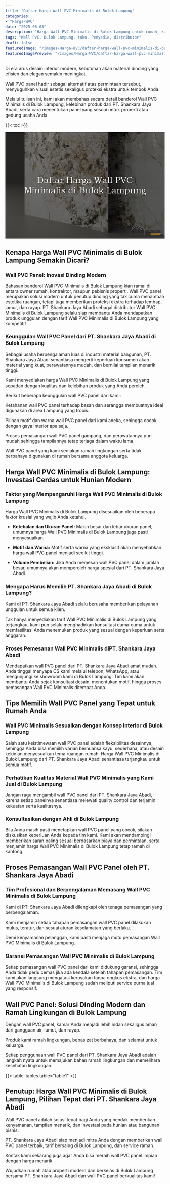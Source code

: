 ```yaml
---
title: "Daftar Harga Wall PVC Minimalis di Bulok Lampung"
categories:
- "Harga-WVC"
date: "2025-06-03"
description: "Harga Wall PVC Minimalis di Bulok Lampung untuk rumah, kantor, serta toko. Panel berkualitas, variasi motif, pilihan warna modern, dengan servis pemasangan oleh tenaga ahli ahli dan garansi resmi!|Servis penyediaan Wall PVC Minimalis di Bulok Lampung untuk kebutuhan tempat tinggal, office, maupun toko, dengan material unggulan dan pemasangan oleh teknisi berpengalaman serta kepastian resmi.|Pilihan Wall PVC Minimalis di Bulok Lampung yang terpercaya untuk rumah, office, dan toko, bersama produk berkualitas dan instalasi ditangani oleh tenaga ahli ahli serta jaminan resmi.|Distribusi Wall PVC Minimalis di Bulok Lampung bagi hunian, kantor, serta gerai, dengan panel berkualitas dan penempatan dikerjakan oleh tenaga ahli ahli, dilengkapi dengan jaminan resmi.}"
tags: "Wall PVC, Bulok Lampung, toko, Penyedia, distributor"
draft: false
featuredImage: "/images/Harga-WVC/daftar-harga-wall-pvc-minimalis-di-bulok-lampung.png"
featuredImagePreview: "/images/Harga-WVC/daftar-harga-wall-pvc-minimalis-di-bulok-lampung.png"
---
```


Di era arus desain interior modern, kebutuhan akan material dinding yang efisien dan elegan semakin meningkat.

Wall PVC panel hadir sebagai alternatif atas permintaan tersebut, menyuguhkan visual estetis sekaligus proteksi ekstra untuk tembok Anda.

Melalui tulisan ini, kami akan membahas secara detail banderol Wall PVC Minimalis di Bulok Lampung, kelebihan produk dari PT. Shankara Jaya Abadi, serta cara menentukan panel yang sesuai untuk properti atau gedung usaha Anda.

{{< toc >}}

![Daftar Harga Wall PVC Minimalis di Bulok Lampung](/images/Harga-WVC/Daftar-Harga-Wall-PVC-Minimalis-di-Bulok-Lampung.png)

## Kenapa Harga Wall PVC Minimalis di Bulok Lampung Semakin Dicari?

### Wall PVC Panel: Inovasi Dinding Modern

Bahasan banderol Wall PVC Minimalis di Bulok Lampung kian ramai di antara owner rumah, kontraktor, maupun pebisnis properti. Wall PVC panel merupakan solusi modern untuk penutup dinding yang tak cuma menambah estetika ruangan, tetapi juga memberikan proteksi ekstra terhadap lembap, jamur, dan rayap. PT. Shankara Jaya Abadi sebagai distributor Wall PVC Minimalis di Bulok Lampung selalu siap membantu Anda mendapatkan produk unggulan dengan tarif Wall PVC Minimalis di Bulok Lampung yang kompetitif

### Keunggulan Wall PVC Panel dari PT. Shankara Jaya Abadi di Bulok Lampung

Sebagai usaha berpengalaman luas di industri material bangunan, PT. Shankara Jaya Abadi senantiasa mengerti keperluan konsumen akan material yang kuat, perawatannya mudah, dan bernilai tampilan menarik tinggi.

Kami menyediakan harga Wall PVC Minimalis di Bulok Lampung yang sepadan dengan kualitas dan kelebihan produk yang Anda peroleh.

Berikut beberapa keunggulan wall PVC panel dari kami:

Ketahanan wall PVC panel terhadap basah dan serangga membuatnya ideal digunakan di area Lampung yang tropis.

Pilihan motif dan warna wall PVC panel dari kami aneka, sehingga cocok dengan gaya interior apa saja.

Proses pemasangan wall PVC panel gampang, dan perawatannya pun mudah sehingga tampilannya tetap terjaga dalam waktu lama.

Wall PVC panel yang kami sediakan ramah lingkungan serta tidak berbahaya digunakan di rumah bersama anggota keluarga.

## Harga Wall PVC Minimalis di Bulok Lampung: Investasi Cerdas untuk Hunian Modern

### Faktor yang Mempengaruhi Harga Wall PVC Minimalis di Bulok Lampung

Harga Wall PVC Minimalis di Bulok Lampung disesuaikan oleh beberapa faktor krusial yang wajib Anda ketahui.

- **Ketebalan dan Ukuran Panel:** Makin besar dan lebar ukuran panel, umumnya harga Wall PVC Minimalis di Bulok Lampung juga pasti menyesuaikan.

- **Motif dan Warna:** Motif serta warna yang eksklusif akan menyebabkan harga wall PVC panel menjadi sedikit tinggi.

- **Volume Pembelian:** Jika Anda memesan wall PVC panel dalam jumlah besar, umumnya akan memperoleh harga spesial dari PT. Shankara Jaya Abadi.

### Mengapa Harus Memilih PT. Shankara Jaya Abadi di Bulok Lampung?

Kami di PT. Shankara Jaya Abadi selalu berusaha memberikan pelayanan unggulan untuk semua klien.

Tak hanya menyediakan tarif Wall PVC Minimalis di Bulok Lampung yang terjangkau, kami pun selalu menghadirkan konsultasi cuma-cuma untuk memfasilitasi Anda menemukan produk yang sesuai dengan keperluan serta anggaran.

### Proses Pemesanan Wall PVC Minimalis diPT. Shankara Jaya Abadi

Mendapatkan wall PVC panel dari PT. Shankara Jaya Abadi amat mudah. Anda tinggal menyapa CS kami melalui telepon, WhatsApp, atau mengunjungi ke showroom kami di Bulok Lampung. Tim kami akan membantu Anda sejak konsultasi desain, menentukan motif, hingga proses pemasangan Wall PVC Minimalis ditempat Anda.

## Tips Memilih Wall PVC Panel yang Tepat untuk Rumah Anda

### Wall PVC Minimalis Sesuaikan dengan Konsep Interior di Bulok Lampung

Salah satu keistimewaan wall PVC panel adalah fleksibilitas desainnya, sehingga Anda bisa memilih varian bernuansa kayu, sederhana, atau desain kekinian menyesuaikan tema ruangan rumah. Harga Wall PVC Minimalis di Bulok Lampung dari PT. Shankara Jaya Abadi senantiasa terjangkau untuk semua motif.

### Perhatikan Kualitas Material Wall PVC Minimalis yang Kami Jual di Bulok Lampung

Jangan ragu mengambil wall PVC panel dari PT. Shankara Jaya Abadi, karena setiap panelnya senantiasa melewati quality control dan terjamin kekuatan serta kualitasnya.

### Konsultasikan dengan Ahli di Bulok Lampung

Bila Anda masih pasti menetapkan wall PVC panel yang cocok, silakan diskusikan keperluan Anda kepada tim kami. Kami akan mendampingi memberikan saran paling sesuai berdasarkan biaya dan permintaan, serta menjamin harga Wall PVC Minimalis di Bulok Lampung tetap ramah di kantong.

## Proses Pemasangan Wall PVC Panel oleh PT. Shankara Jaya Abadi

### Tim Profesional dan Berpengalaman Memasang Wall PVC Minimalis di Bulok Lampung

Kami di PT. Shankara Jaya Abadi dilengkapi oleh tenaga pemasangan yang berpengalaman.

Kami menjamin setiap tahapan pemasangan wall PVC panel dilakukan mulus, teratur, dan sesuai aturan keselamatan yang berlaku.

Demi kenyamanan pelanggan, kami pasti menjaga mutu pemasangan Wall PVC Minimalis di Bulok Lampung.

### Garansi Pemasangan Wall PVC Minimalis di Bulok Lampung

Setiap pemasangan wall PVC panel dari kami didukung garansi, sehingga Anda tidak perlu cemas jika ada kendala setelah tahapan pemasangan. Tim kami akan langsung mengatasi kerusakan tanpa ongkos ekstra, dan harga Wall PVC Minimalis di Bulok Lampung sudah meliputi service purna jual yang responsif.

## Wall PVC Panel: Solusi Dinding Modern dan Ramah Lingkungan di Bulok Lampung

Dengan wall PVC panel, kamar Anda menjadi lebih indah sekaligus aman dari gangguan air, lumut, dan rayap.

Produk kami ramah lingkungan, bebas zat berbahaya, dan selamat untuk keluarga.

Setiap penggunaan wall PVC panel dari PT. Shankara Jaya Abadi adalah langkah nyata untuk memajukan bahan ramah lingkungan dan memelihara kesehatan lingkungan.

{{< table-tables table="table1" >}}

## Penutup: Harga Wall PVC Minimalis di Bulok Lampung, Pilihan Tepat dari PT. Shankara Jaya Abadi

Wall PVC panel adalah solusi tepat bagi Anda yang hendak memberikan kenyamanan, tampilan menarik, dan investasi pada hunian atau bangunan bisnis.

PT. Shankara Jaya Abadi siap menjadi mitra Anda dengan memberikan wall PVC panel terbaik, tarif bersaing di Bulok Lampung, dan service ramah.

Kontak kami sekarang juga agar Anda bisa meraih wall PVC panel impian dengan harga menarik.

Wujudkan rumah atau properti modern dan berkelas di Bulok Lampung bersama PT. Shankara Jaya Abadi dan wall PVC panel berkualitas kami!
